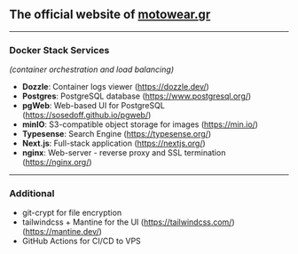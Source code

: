 ## The official website of [motowear.gr](https://motowear.gr)

---

### Docker Stack Services

_(container orchestration and load balancing)_

- **Dozzle**: Container logs viewer (https://dozzle.dev/)
- **Postgres**: PostgreSQL database (https://www.postgresql.org/)
- **pgWeb**: Web-based UI for PostgreSQL (https://sosedoff.github.io/pgweb/)
- **minIO**: S3-compatible object storage for images (https://min.io/)
- **Typesense**: Search Engine (https://typesense.org/)
- **Next.js**: Full-stack application (https://nextjs.org/)
- **nginx**: Web-server - reverse proxy and SSL termination (https://nginx.org/)

---

### Additional

- git-crypt for file encryption
- tailwindcss + Mantine for the UI (https://tailwindcss.com/) (https://mantine.dev/)
- GitHub Actions for CI/CD to VPS
